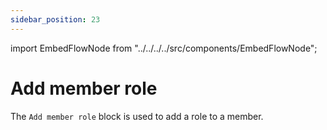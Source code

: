```yaml
---
sidebar_position: 23
---
```


import EmbedFlowNode from "../../../../src/components/EmbedFlowNode";

# Add member role

The `Add member role` block is used to add a role to a member.

<EmbedFlowNode type="action_member_role_add" />
